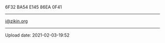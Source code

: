 6F32 BA54 E145 86EA 0F41

---

[i@zikin.org](mailto:i@zikin.org)

---

Upload date: 2021-02-03-19:52